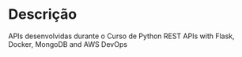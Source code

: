 # Descrição
 APIs desenvolvidas durante o Curso de Python REST APIs with Flask, Docker, MongoDB and AWS DevOps
